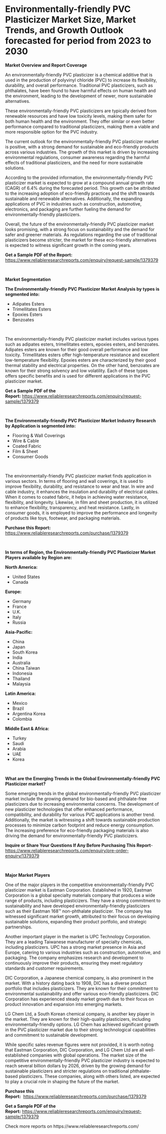 <p><h1>Environmentally-friendly PVC Plasticizer Market Size, Market Trends, and Growth Outlook forecasted for period from 2023 to 2030</h1></p><p><strong>Market Overview and Report Coverage</strong></p>
<p><p>An environmentally-friendly PVC plasticizer is a chemical additive that is used in the production of polyvinyl chloride (PVC) to increase its flexibility, durability, and overall performance. Traditional PVC plasticizers, such as phthalates, have been found to have harmful effects on human health and the environment, leading to the development of newer, more sustainable alternatives.</p><p>These environmentally-friendly PVC plasticizers are typically derived from renewable resources and have low toxicity levels, making them safer for both human health and the environment. They offer similar or even better performance compared to traditional plasticizers, making them a viable and more responsible option for the PVC industry.</p><p>The current outlook for the environmentally-friendly PVC plasticizer market is positive, with a strong demand for sustainable and eco-friendly products across various industries. The growth of this market is driven by increasing environmental regulations, consumer awareness regarding the harmful effects of traditional plasticizers, and the need for more sustainable solutions.</p><p>According to the provided information, the environmentally-friendly PVC plasticizer market is expected to grow at a compound annual growth rate (CAGR) of 6.4% during the forecasted period. This growth can be attributed to the increasing adoption of eco-friendly practices and the shift towards sustainable and renewable alternatives. Additionally, the expanding applications of PVC in industries such as construction, automotive, electronics, and packaging are further fueling the demand for environmentally-friendly plasticizers.</p><p>Overall, the future of the environmentally-friendly PVC plasticizer market looks promising, with a strong focus on sustainability and the demand for safer and greener materials. As regulations regarding the use of traditional plasticizers become stricter, the market for these eco-friendly alternatives is expected to witness significant growth in the coming years.</p></p>
<p><strong>Get a Sample PDF of the Report:</strong> <a href="https://www.reliableresearchreports.com/enquiry/request-sample/1379379">https://www.reliableresearchreports.com/enquiry/request-sample/1379379</a></p>
<p>&nbsp;</p>
<p><strong>Market Segmentation</strong></p>
<p><strong>The Environmentally-friendly PVC Plasticizer Market Analysis by types is segmented into:</strong></p>
<p><ul><li>Adipates Esters</li><li>Trimellitates Esters</li><li>Epoxies Esters</li><li>Benzoates</li></ul></p>
<p>&nbsp;</p>
<p><p>The environmentally-friendly PVC plasticizer market includes various types such as adipates esters, trimellitates esters, epoxies esters, and benzoates. Adipates esters are known for their good overall performance and low toxicity. Trimellitates esters offer high-temperature resistance and excellent low-temperature flexibility. Epoxies esters are characterized by their good thermal stability and electrical properties. On the other hand, benzoates are known for their strong solvency and low volatility. Each of these types offers specific benefits and is used for different applications in the PVC plasticizer market.</p></p>
<p><strong>Get a Sample PDF of the Report:</strong>&nbsp;<a href="https://www.reliableresearchreports.com/enquiry/request-sample/1379379">https://www.reliableresearchreports.com/enquiry/request-sample/1379379</a></p>
<p>&nbsp;</p>
<p><strong>The Environmentally-friendly PVC Plasticizer Market Industry Research by Application is segmented into:</strong></p>
<p><ul><li>Flooring & Wall Coverings</li><li>Wire & Cable</li><li>Coated Fabric</li><li>Film & Sheet</li><li>Consumer Goods</li></ul></p>
<p>&nbsp;</p>
<p><p>The environmentally-friendly PVC plasticizer market finds application in various sectors. In terms of flooring and wall coverings, it is used to improve flexibility, durability, and resistance to wear and tear. In wire and cable industry, it enhances the insulation and durability of electrical cables. When it comes to coated fabric, it helps in achieving water resistance, flexibility, and longevity. Likewise, in film and sheet production, it is utilized to enhance flexibility, transparency, and heat resistance. Lastly, in consumer goods, it is employed to improve the performance and longevity of products like toys, footwear, and packaging materials.</p></p>
<p><strong>Purchase this Report:</strong>&nbsp; <a href="https://www.reliableresearchreports.com/purchase/1379379">https://www.reliableresearchreports.com/purchase/1379379</a></p>
<p>&nbsp;</p>
<p><strong>In terms of Region, the Environmentally-friendly PVC Plasticizer Market Players available by Region are:</strong></p>
<p>
    <p> <strong> North America: </strong>
        <ul>
            <li>United States</li>
            <li>Canada</li>
        </ul>
        </p> 
    <p> <strong> Europe: </strong>
        <ul>
            <li>Germany</li>
            <li>France</li>
            <li>U.K.</li>
            <li>Italy</li>
            <li>Russia</li>
        </ul>
        </p> 
    <p> <strong> Asia-Pacific: </strong>
        <ul>
            <li>China</li>
            <li>Japan</li>
            <li>South Korea</li>
            <li>India</li>
            <li>Australia</li>
            <li>China Taiwan</li>
            <li>Indonesia</li>
            <li>Thailand</li>
            <li>Malaysia</li>
        </ul>
        </p> 
    <p> <strong> Latin America: </strong>
        <ul>
            <li>Mexico</li>
            <li>Brazil</li>
            <li>Argentina Korea</li>
            <li>Colombia</li>
        </ul>
        </p> 
    <p> <strong> Middle East & Africa: </strong>
        <ul>
            <li>Turkey</li>
            <li>Saudi</li>
            <li>Arabia</li>
            <li>UAE</li>
            <li>Korea</li>
        </ul>
    </p>
    </p>
<p>&nbsp;</p>
<p><strong>What are the Emerging Trends in the Global Environmentally-friendly PVC Plasticizer market?</strong></p>
<p><p>Some emerging trends in the global environmentally-friendly PVC plasticizer market include the growing demand for bio-based and phthalate-free plasticizers due to increasing environmental concerns. The development of new plasticizer technologies that offer enhanced performance, compatibility, and durability for various PVC applications is another trend. Additionally, the market is witnessing a shift towards sustainable production processes to minimize carbon footprint and reduce energy consumption. The increasing preference for eco-friendly packaging materials is also driving the demand for environmentally-friendly PVC plasticizers.</p></p>
<p><strong>Inquire or Share Your Questions If Any Before Purchasing This Report</strong>- <a href="https://www.reliableresearchreports.com/enquiry/pre-order-enquiry/1379379">https://www.reliableresearchreports.com/enquiry/pre-order-enquiry/1379379</a></p>
<p>&nbsp;</p>
<p><strong>Major Market Players</strong></p>
<p><p>One of the major players in the competitive environmentally-friendly PVC plasticizer market is Eastman Corporation. Established in 1920, Eastman Corporation is a global specialty materials company that produces a wide range of products, including plasticizers. They have a strong commitment to sustainability and have developed environmentally-friendly plasticizers such as their Eastman 168™ non-phthalate plasticizer. The company has witnessed significant market growth, attributed to their focus on developing sustainable solutions, expanding their product portfolio, and strategic partnerships.</p><p>Another important player in the market is UPC Technology Corporation. They are a leading Taiwanese manufacturer of specialty chemicals, including plasticizers. UPC has a strong market presence in Asia and Europe, catering to various industries such as construction, automotive, and packaging. The company emphasizes research and development to continuously improve their products, ensuring they meet regulatory standards and customer requirements.</p><p>DIC Corporation, a Japanese chemical company, is also prominent in the market. With a history dating back to 1908, DIC has a diverse product portfolio that includes plasticizers. They are known for their commitment to environmental sustainability and offer various eco-friendly plasticizers. DIC Corporation has experienced steady market growth due to their focus on product innovation and expansion into emerging markets.</p><p>LG Chem Ltd, a South Korean chemical company, is another key player in the market. They are known for their high-quality plasticizers, including environmentally-friendly options. LG Chem has achieved significant growth in the PVC plasticizer market due to their strong technological capabilities and commitment to sustainable development.</p><p>While specific sales revenue figures were not provided, it is worth noting that Eastman Corporation, DIC Corporation, and LG Chem Ltd are all well-established companies with global operations. The market size of the competitive environmentally-friendly PVC plasticizer industry is expected to reach several billion dollars by 2026, driven by the growing demand for sustainable plasticizers and stricter regulations on traditional phthalate-based plasticizers. These companies, along with others listed, are expected to play a crucial role in shaping the future of the market.</p></p>
<p><strong>Purchase this Report:</strong>&nbsp;&nbsp;<a href="https://www.reliableresearchreports.com/purchase/1379379">https://www.reliableresearchreports.com/purchase/1379379</a></p>
<p></p>
<p><strong>Get a Sample PDF of the Report:</strong>&nbsp;<a href="https://www.reliableresearchreports.com/enquiry/request-sample/1379379">https://www.reliableresearchreports.com/enquiry/request-sample/1379379</a></p>
<p>Check more reports on https://www.reliableresearchreports.com/</p>